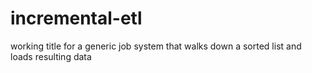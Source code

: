 incremental-etl
===============

working title for a generic job system that walks down a sorted list and loads resulting data
